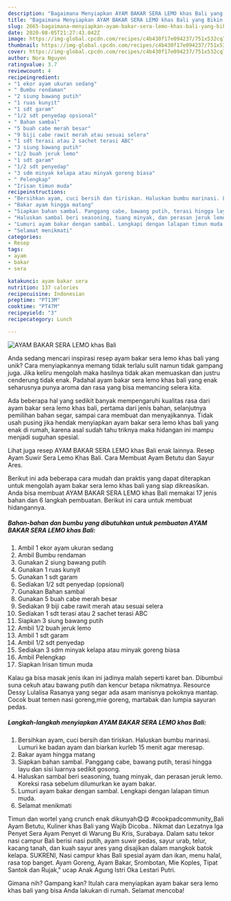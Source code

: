 ```yaml
---
description: "Bagaimana Menyiapkan AYAM BAKAR SERA LEMO khas Bali yang Bikin Ngiler"
title: "Bagaimana Menyiapkan AYAM BAKAR SERA LEMO khas Bali yang Bikin Ngiler"
slug: 2665-bagaimana-menyiapkan-ayam-bakar-sera-lemo-khas-bali-yang-bikin-ngiler
date: 2020-08-05T21:27:43.042Z
image: https://img-global.cpcdn.com/recipes/c4b430f17e094237/751x532cq70/ayam-bakar-sera-lemo-khas-bali-foto-resep-utama.jpg
thumbnail: https://img-global.cpcdn.com/recipes/c4b430f17e094237/751x532cq70/ayam-bakar-sera-lemo-khas-bali-foto-resep-utama.jpg
cover: https://img-global.cpcdn.com/recipes/c4b430f17e094237/751x532cq70/ayam-bakar-sera-lemo-khas-bali-foto-resep-utama.jpg
author: Nora Nguyen
ratingvalue: 3.7
reviewcount: 4
recipeingredient:
- "1 ekor ayam ukuran sedang"
- " Bumbu rendaman"
- "2 siung bawang putih"
- "1 ruas kunyit"
- "1 sdt garam"
- "1/2 sdt penyedap opsional"
- " Bahan sambal"
- "5 buah cabe merah besar"
- "9 biji cabe rawit merah atau sesuai selera"
- "1 sdt terasi atau 2 sachet terasi ABC"
- "3 siung bawang putih"
- "1/2 buah jeruk lemo"
- "1 sdt garam"
- "1/2 sdt penyedap"
- "3 sdm minyak kelapa atau minyak goreng biasa"
- " Pelengkap"
- "Irisan timun muda"
recipeinstructions:
- "Bersihkan ayam, cuci bersih dan tiriskan. Haluskan bumbu marinasi. Lumuri ke badan ayam dan biarkan kurleb 15 menit agar meresap."
- "Bakar ayam hingga matang"
- "Siapkan bahan sambal. Panggang cabe, bawang putih, terasi hingga layu dan sisi luarnya sedikit gosong."
- "Haluskan sambal beri seasoning, tuang minyak, dan perasan jeruk lemo. Koreksi rasa sebelum dilumurkan ke ayam bakar."
- "Lumuri ayam bakar dengan sambal. Lengkapi dengan lalapan timun muda."
- "Selamat menikmati"
categories:
- Resep
tags:
- ayam
- bakar
- sera

katakunci: ayam bakar sera 
nutrition: 137 calories
recipecuisine: Indonesian
preptime: "PT13M"
cooktime: "PT47M"
recipeyield: "3"
recipecategory: Lunch

---
```



![AYAM BAKAR SERA LEMO khas Bali](https://img-global.cpcdn.com/recipes/c4b430f17e094237/751x532cq70/ayam-bakar-sera-lemo-khas-bali-foto-resep-utama.jpg)

Anda sedang mencari inspirasi resep ayam bakar sera lemo khas bali yang unik? Cara menyiapkannya memang tidak terlalu sulit namun tidak gampang juga. Jika keliru mengolah maka hasilnya tidak akan memuaskan dan justru cenderung tidak enak. Padahal ayam bakar sera lemo khas bali yang enak seharusnya punya aroma dan rasa yang bisa memancing selera kita.

Ada beberapa hal yang sedikit banyak mempengaruhi kualitas rasa dari ayam bakar sera lemo khas bali, pertama dari jenis bahan, selanjutnya pemilihan bahan segar, sampai cara membuat dan menyajikannya. Tidak usah pusing jika hendak menyiapkan ayam bakar sera lemo khas bali yang enak di rumah, karena asal sudah tahu triknya maka hidangan ini mampu menjadi suguhan spesial.

Lihat juga resep AYAM BAKAR SERA LEMO khas Bali enak lainnya. Resep Ayam Suwir Sera Lemo Khas Bali. Cara Membuat Ayam Betutu dan Sayur Ares.


Berikut ini ada beberapa cara mudah dan praktis yang dapat diterapkan untuk mengolah ayam bakar sera lemo khas bali yang siap dikreasikan. Anda bisa membuat AYAM BAKAR SERA LEMO khas Bali memakai 17 jenis bahan dan 6 langkah pembuatan. Berikut ini cara untuk membuat hidangannya.

<!--inarticleads1-->

##### Bahan-bahan dan bumbu yang dibutuhkan untuk pembuatan AYAM BAKAR SERA LEMO khas Bali:

1. Ambil 1 ekor ayam ukuran sedang
1. Ambil  Bumbu rendaman
1. Gunakan 2 siung bawang putih
1. Gunakan 1 ruas kunyit
1. Gunakan 1 sdt garam
1. Sediakan 1/2 sdt penyedap (opsional)
1. Gunakan  Bahan sambal
1. Gunakan 5 buah cabe merah besar
1. Sediakan 9 biji cabe rawit merah atau sesuai selera
1. Sediakan 1 sdt terasi atau 2 sachet terasi ABC
1. Siapkan 3 siung bawang putih
1. Ambil 1/2 buah jeruk lemo
1. Ambil 1 sdt garam
1. Ambil 1/2 sdt penyedap
1. Sediakan 3 sdm minyak kelapa atau minyak goreng biasa
1. Ambil  Pelengkap
1. Siapkan Irisan timun muda


Kalau ga bisa masak jenis ikan ini jadinya malah seperti karet ban. Dibumbui suna cekuh atau bawang putih dan kencur betapa nikmatnya. Resource Dessy Lulalisa Rasanya yang segar ada asam manisnya pokoknya mantap. Cocok buat temen nasi goreng,mie goreng, martabak dan lumpia sayuran pedas. 

<!--inarticleads2-->

##### Langkah-langkah menyiapkan AYAM BAKAR SERA LEMO khas Bali:

1. Bersihkan ayam, cuci bersih dan tiriskan. Haluskan bumbu marinasi. Lumuri ke badan ayam dan biarkan kurleb 15 menit agar meresap.
1. Bakar ayam hingga matang
1. Siapkan bahan sambal. Panggang cabe, bawang putih, terasi hingga layu dan sisi luarnya sedikit gosong.
1. Haluskan sambal beri seasoning, tuang minyak, dan perasan jeruk lemo. Koreksi rasa sebelum dilumurkan ke ayam bakar.
1. Lumuri ayam bakar dengan sambal. Lengkapi dengan lalapan timun muda.
1. Selamat menikmati


Timun dan wortel yang crunch enak dikunyah😋😋 #cookpadcommunity_Bali Ayam Betutu, Kuliner khas Bali yang Wajib Dicoba.. Nikmat dan Lezatnya Iga Penyet Sera Ayam Penyet di Warung Bu Kris, Surabaya. Dalam satu tekor nasi campur Bali berisi nasi putih, ayam suwir pedas, sayur urab, telur, kacang tanah, dan kuah sayur ares yang disajikan dalam mangkok batok kelapa. SUKRENI, Nasi campur khas Bali spesial ayam dan ikan, menu halal, rasa top banget. Ayam Goreng, Ayam Bakar, Srombotan, Mie Koples, Tipat Santok dan Rujak,&#34; ucap Anak Agung Istri Oka Lestari Putri. 

Gimana nih? Gampang kan? Itulah cara menyiapkan ayam bakar sera lemo khas bali yang bisa Anda lakukan di rumah. Selamat mencoba!

